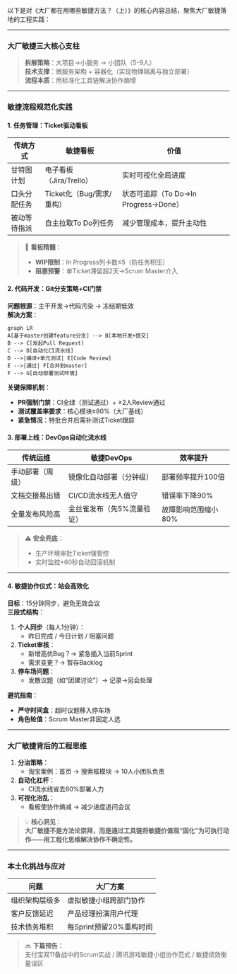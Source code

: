 以下是对《大厂都在用哪些敏捷方法？（上）》的核心内容总结，聚焦大厂敏捷落地的工程实践：

---

### 大厂敏捷三大核心支柱
> **拆解策略**：大项目→小服务 → 小团队（5-9人）  
> **技术支撑**：微服务架构 + 容器化（实现物理隔离与独立部署）  
> **流程本质**：用标准化工具链解决协作熵增  

---

### 敏捷流程规范化实践
#### 1. 任务管理：Ticket驱动看板

| **传统方式**       | **敏捷看板**                  | **价值**                     |
|--------------------|-----------------------------|----------------------------|
| 甘特图计划          | 电子看板（Jira/Trello）      | 实时可视化全局进度            |
| 口头分配任务        | Ticket化（Bug/需求/重构）    | 状态可追踪（To Do→In Progress→Done） |
| 被动等待指派        | 自主拉取To Do列任务          | 减少管理成本，提升主动性       |

> 📌 **看板精髓**：  
> - **WIP限制**：In Progress列卡数≤5（防任务积压）  
> - **阻塞预警**：单Ticket滞留超2天→Scrum Master介入  

#### 2. 代码开发：Git分支策略+CI门禁
**问题根源**：主干开发→代码污染 → 冻结期低效  
**解决方案**：  
```mermaid
graph LR
A[基于master创建feature分支] --> B[本地开发+提交]
B --> C[发起Pull Request]
C --> D[自动化CI流水线]
D -->|编译+单元测试| E[Code Review]
E -->|通过| F[合并到master]
F --> G[自动部署测试环境]
```

**关键保障机制**：  
- **PR强制门禁**：CI全绿（测试通过）+ ≥2人Review通过  
- **测试覆盖率要求**：核心模块≥80%（大厂基线）  
- **紧急情况**：特批合并后需补测试Ticket跟踪  

#### 3. 部署上线：DevOps自动化流水线

| **传统运维**        | **敏捷DevOps**               | **效率提升**               |
|---------------------|----------------------------|--------------------------|
| 手动部署（周级）     | 镜像化自动部署（分钟级）     | 部署频率提升100倍          |
| 文档交接易出错       | CI/CD流水线无人值守         | 错误率下降90%             |
| 全量发布风险高       | 金丝雀发布（先5%流量验证）   | 故障影响范围缩小80%        |

> ⚠️ **安全兜底**：  
> - 生产环境审批Ticket强管控  
> - 实时监控+60秒自动回滚机制  

---

#### 4. 敏捷协作仪式：站会高效化
**目标**：15分钟同步，避免无效会议  
**三段式结构**：  
1. **个人同步**（每人1分钟）：  
   - 昨日完成 / 今日计划 / 阻塞问题  
2. **Ticket审核**：  
   - 新增高优Bug？→ 紧急插入当前Sprint  
   - 需求变更？→ 暂存Backlog  
3. **停车场问题**：  
   - 发散议题（如“团建讨论”）→ 记录→另会处理  

**避坑指南**：  
- **严守时间盒**：超时议题移入停车场  
- **角色轮值**：Scrum Master非固定人选  

---

### 大厂敏捷背后的工程思维
1. **分治策略**：  
   - 淘宝案例：首页 → 搜索框模块 → 10人小团队负责  
2. **自动化杠杆**：  
   - CI流水线省去80%部署人力  
3. **可视化治乱**：  
   - 看板使协作熵减 → 减少进度追问会议  

> 💡 **核心洞见**：  
> **大厂敏捷不是方法论崇拜，而是通过工具链将敏捷价值观“固化”为可执行动作——用工程化思维解决协作不确定性。**

---

### 本土化挑战与应对

| **问题**                | **大厂方案**                |
|-------------------------|----------------------------|
| 组织架构层级多           | 虚拟敏捷小组跨部门协作        |
| 客户反馈延迟             | 产品经理扮演用户代理          |
| 技术债务堆积             | 每Sprint预留20%重构时间       |

> 🔜 **下篇预告**：  
> 支付宝双11备战中的Scrum实战 / 腾讯游戏敏捷小组协作范式 / 敏捷绩效衡量误区